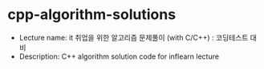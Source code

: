 # cpp-algorithm-solutions

- Lecture name: it 취업을 위한 알고리즘 문제풀이 (with C/C++) : 코딩테스트 대비<br>
- Description: C++ algorithm solution code for inflearn lecture

